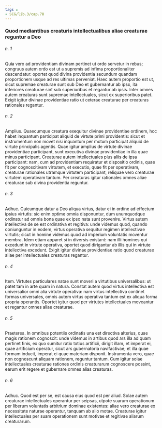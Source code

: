 ```yaml
---
tags : 
- SCG/lib.3/cap.78
---
```


### Quod mediantibus creaturis intellectualibus aliae creaturae reguntur a Deo

###### n. 1
Quia vero ad providentiam divinam pertinet ut ordo servetur in rebus; congruus autem ordo est ut a supremis ad infima proportionaliter descendatur: oportet quod divina providentia secundum quandam proportionem usque ad res ultimas perveniat. Haec autem proportio est ut, sicut supremae creaturae sunt sub Deo et gubernantur ab ipso, ita inferiores creaturae sint sub superioribus et regantur ab ipsis. Inter omnes autem creaturas sunt supremae intellectuales, sicut ex superioribus patet. Exigit igitur divinae providentiae ratio ut ceterae creaturae per creaturas rationales regantur.

###### n. 2
Amplius. Quaecumque creatura exequitur divinae providentiae ordinem, hoc habet inquantum participat aliquid de virtute primi providentis: sicut et instrumentum non movet nisi inquantum per motum participat aliquid de virtute principalis agentis. Quae igitur amplius de virtute divinae providentiae participant, sunt executiva divinae providentiae in illa quae minus participant. Creaturae autem intellectuales plus aliis de ipsa participant: nam, cum ad providentiam requiratur et dispositio ordinis, quae fit per cognoscitivam virtutem, et executio, quae fit per operativam, creaturae rationales utramque virtutem participant, reliquae vero creaturae virtutem operativam tantum. Per creaturas igitur rationales omnes aliae creaturae sub divina providentia reguntur.

###### n. 3
Adhuc. Cuicumque datur a Deo aliqua virtus, datur ei in ordine ad effectum ipsius virtutis: sic enim optime omnia disponuntur, dum unumquodque ordinatur ad omnia bona quae ex ipso nata sunt provenire. Virtus autem intellectiva de se est ordinativa et regitiva: unde videmus quod, quando coniunguntur in eodem, virtus operativa sequitur regimen intellectivae virtutis; sicut in homine videmus quod ad imperium voluntatis moventur membra. Idem etiam apparet si in diversis existant: nam illi homines qui excedunt in virtute operativa, oportet quod dirigantur ab illis qui in virtute intellectiva excedunt. Exigit igitur divinae providentiae ratio quod creaturae aliae per intellectuales creaturas regantur.

###### n. 4
Item. Virtutes particulares natae sunt moveri a virtutibus universalibus: ut patet tam in arte quam in natura. Constat autem quod virtus intellectiva est universalior omni alia virtute operativa: nam virtus intellectiva continet formas universales, omnis autem virtus operativa tantum est ex aliqua forma propria operantis. Oportet igitur quod per virtutes intellectuales moveantur et regantur omnes aliae creaturae.

###### n. 5
Praeterea. In omnibus potentiis ordinatis una est directiva alterius, quae magis rationem cognoscit: unde videmus in artibus quod ars illa ad quam pertinet finis, ex quo sumitur ratio totius artificii, dirigit illam, et imperat ei, quae artificium operatur, sicut ars gubernatoria navifactivae; et illa quae formam inducit, imperat ei quae materiam disponit. Instrumenta vero, quae non cognoscunt aliquam rationem, reguntur tantum. Cum igitur solae intellectuales creaturae rationes ordinis creaturarum cognoscere possint, earum erit regere et gubernare omnes alias creaturas.

###### n. 6
Adhuc. Quod est per se, est causa eius quod est per aliud. Solae autem creaturae intellectuales operantur per seipsas, utpote suarum operationum per liberum voluntatis arbitrium dominae existentes: aliae vero creaturae ex necessitate naturae operantur, tanquam ab alio motae. Creaturae igitur intellectuales per suam operationem sunt motivae et regitivae aliarum creaturarum.

